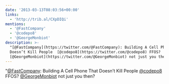 ```yaml
---
date: '2013-03-13T08:03:56+00:00'
links:
  - 'http://trib.al/CXpDIQi'
mentions:
  - '@FastCompany'
  - '@codepo8'
  - '@GeorgeMonbiot'
description: >-
  "[@FastCompany](https://twitter.com/@FastCompany): Building A Cell Phone That
  Doesn’t Kill People  [@codepo8](https://twitter.com/@codepo8) FFOS?
  [@GeorgeMonbiot](https://twitter.com/@GeorgeMonbiot) not just you then?
---
```

"[@FastCompany](https://twitter.com/@FastCompany): Building A Cell Phone That Doesn’t Kill People  [@codepo8](https://twitter.com/@codepo8) FFOS? [@GeorgeMonbiot](https://twitter.com/@GeorgeMonbiot) not just you then?
